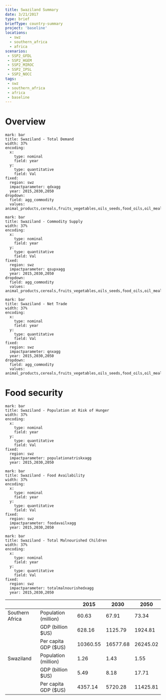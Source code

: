 ```yaml
---
title: Swaziland Summary
date: 3/21/2017
type: brief
briefType: country-summary
project: 'baseline'
locations:
  - swz
  - southern_africa
  - africa
scenarios:
 - SSP2_GFDL
 - SSP2_HGEM
 - SSP2_MIROC
 - SSP2_IPSL
 - SSP2_NOCC
tags:
 - swz
 - southern_africa
 - africa
 - baseline
---
```

# Overview 

```chart
mark: bar
title: Swaziland - Total Demand
width: 37%
encoding:
  x:
    type: nominal
    field: year
  y:
    type: quantitative
    field: Val
fixed:
  region: swz
  impactparameter: qdxagg
  year: 2015,2030,2050
dropdown:
  field: agg_commodity
  values: animal_products,cereals,fruits_vegetables,oils_seeds,food_oils,oil_meals,other,pulses,roots_tubers,sugar
```

```chart
mark: bar
title: Swaziland - Commodity Supply
width: 37%
encoding:
  x:
    type: nominal
    field: year
  y:
    type: quantitative
    field: Val
fixed:
  region: swz
  impactparameter: qsupxagg
  year: 2015,2030,2050
dropdown:
  field: agg_commodity
  values: animal_products,cereals,fruits_vegetables,oils_seeds,food_oils,oil_meals,other,pulses,roots_tubers,sugar
```

```chart
mark: bar
title: Swaziland - Net Trade
width: 37%
encoding:
  x:
    type: nominal
    field: year
  y:
    type: quantitative
    field: Val
fixed:
  region: swz
  impactparameter: qnxagg
  year: 2015,2030,2050
dropdown:
  field: agg_commodity
  values: animal_products,cereals,fruits_vegetables,oils_seeds,food_oils,oil_meals,other,pulses,roots_tubers,sugar
```

# Food security

```chart
mark: bar
title: Swaziland - Population at Risk of Hunger
width: 37%
encoding:
  x:
    type: nominal
    field: year
  y:
    type: quantitative
    field: Val
fixed:
  region: swz
  impactparameter: populationatriskxagg
  year: 2015,2030,2050
```

```chart
mark: bar
title: Swaziland - Food Availability
width: 37%
encoding:
  x:
    type: nominal
    field: year
  y:
    type: quantitative
    field: Val
fixed:
  region: swz
  impactparameter: foodavailxagg
  year: 2015,2030,2050
```

```chart
mark: bar
title: Swaziland - Total Malnourished Children
width: 37%
encoding:
  x:
    type: nominal
    field: year
  y:
    type: quantitative
    field: Val
fixed:
  region: swz
  impactparameter: totalmalnourishedxagg
  year: 2015,2030,2050
```

|   |   | 2015 | 2030 | 2050 |
|---|---|---|---|---|
| Southern Africa | Population (million) | 60.63 | 67.91 | 73.34 |
|  | GDP (billion $US) | 628.16 | 1125.79 | 1924.81 |
|  | Per capita GDP ($US) | 10360.55 | 16577.68 | 26245.02 |
| Swaziland | Population (million) | 1.26 | 1.43 | 1.55 |
|  | GDP (billion $US) | 5.49 | 8.18 | 17.71 |
|  | Per capita GDP ($US) | 4357.14| 5720.28| 11425.81|